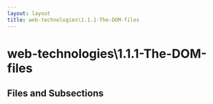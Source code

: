 ```yaml
---
layout: layout
title: web-technologies\1.1.1-The-DOM-files
---
```


# web-technologies\1.1.1-The-DOM-files

## Files and Subsections

